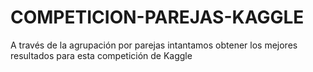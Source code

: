 # COMPETICION-PAREJAS-KAGGLE
A través de la agrupación por parejas intantamos obtener los mejores resultados para esta competición de Kaggle
